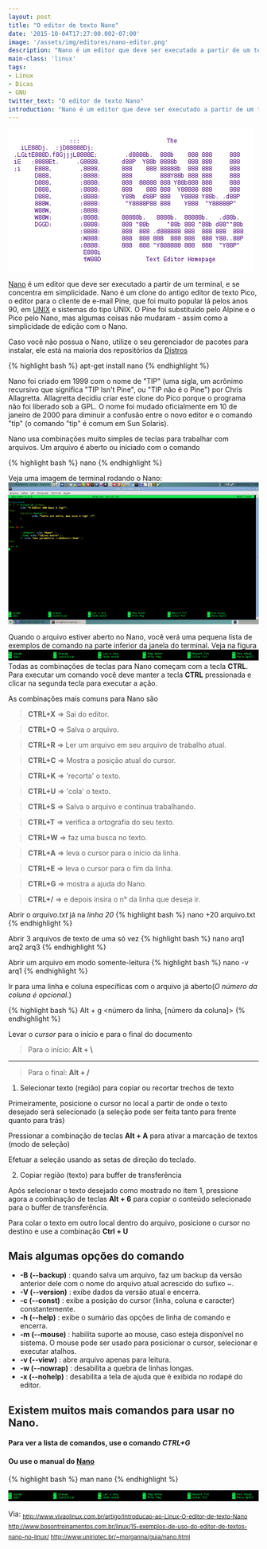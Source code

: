 ```yaml
---
layout: post
title: "O editor de texto Nano"
date: '2015-10-04T17:27:00.002-07:00'
image: '/assets/img/editores/nano-editor.png'
description: "Nano é um editor que deve ser executado a partir de um terminal, e se concentra em simplicidade."
main-class: 'linux'
tags:
- Linux
- Dicas
- GNU
twitter_text: "O editor de texto Nano"
introduction: "Nano é um editor que deve ser executado a partir de um terminal, e se concentra em simplicidade."
---
```


![Nano Editor Blog Linux](/assets/img/editores/nano-editor.png "Nano Editor Blog Linux")

[Nano](http://www.nano-editor.org/) é um editor que deve ser executado a partir de um terminal, e se concentra em simplicidade. Nano é um clone do antigo  editor de texto Pico, o editor para o cliente de e-mail Pine, que foi muito popular lá pelos anos 90, em [UNIX](https://cse.google.com.br/cse/publicurl?cx=004473188612396442360:qs2ekmnkweq&q=unix) e sistemas do tipo UNIX. O Pine foi substituído pelo Alpine e o Pico pelo Nano, mas algumas coisas não mudaram - assim como a simplicidade de edição com o Nano.

Caso você não possua o Nano, utilize o seu gerenciador de pacotes para instalar, ele está na maioria dos repositórios da [Distros](https://cse.google.com.br/cse/publicurl?cx=004473188612396442360:qs2ekmnkweq&q=distros)

{% highlight bash %}
apt-get install nano
{% endhighlight %} 

Nano foi criado em 1999 com o nome de "TIP" (uma sigla, um acrônimo  recursivo que significa "TIP Isn't Pine", ou "TIP não é o Pine") por  Chris Allagretta. Allagretta decidiu criar este clone do Pico porque o  programa não foi liberado sob a GPL. O nome foi mudado oficialmente em  10 de janeiro de 2000 para diminuir a confusão entre o novo editor e o  comando "tip" (o comando "tip" é comum em Sun Solaris). 

Nano usa combinações muito simples de teclas para trabalhar com arquivos. Um arquivo é aberto ou iniciado com o comando

{% highlight bash %}
nano 
{% endhighlight %}

Veja uma imagem de terminal rodando o Nano:
![Blog Linux](/assets/img/editores/editor-gnu-nano.png "Blog Linux")

Quando o arquivo estiver aberto no Nano, você verá uma pequena lista de  exemplos de comando na parte inferior da janela do terminal. 
Veja na  figura
![Blog Linux](/assets/img/editores/editor-gnu-nano3.png "Blog Linux")
Todas as combinações de teclas para Nano começam com a tecla __CTRL__. 
Para  executar um comando você deve manter a tecla __CTRL__ pressionada e clicar  na segunda tecla para executar a ação.

As combinações mais comuns para  Nano são
> __CTRL+X__ => Sai do editor.

> __CTRL+O__ => Salva o arquivo. 

> __CTRL+R__ => Ler um arquivo em seu arquivo de trabalho atual. 

>__CTRL+C__ => Mostra a posição atual do cursor.

> __CTRL+K__ => 'recorta' o texto.

> __CTRL+U__ => 'cola' o texto.

> __CTRL+S__ => Salva o arquivo e continua trabalhando.

> __CTRL+T__ => verifica a ortografia do seu texto.

> __CTRL+W__ => faz uma busca no texto.

> __CTRL+A__ => leva o cursor para o início da linha.

> __CTRL+E__ => leva o cursor para o fim da linha.

> __CTRL+G__ => mostra a ajuda do Nano.

> __CTRL+/__ => e depois insira o n° da linha que deseja ir.

Abrir o *arquivo.txt* já na *linha 20*
{% highlight bash %}
nano +20 arquivo.txt
{% endhighlight %}

Abrir 3 arquivos de texto de uma só vez
{% highlight bash %}
nano arq1 arq2 arq3
{% endhighlight %}

Abrir um arquivo em modo somente-leitura
{% highlight bash %}
nano -v arq1
{% endhighlight %}

Ir para uma linha e coluna específicas com o arquivo já aberto(*O número da coluna é opcional.*)

{% highlight bash %}
Alt + g <número da linha, [número da coluna]>
{% endhighlight %}

Levar o *cursor* para o início e para o final do documento

> Para o início: __Alt + \\__

***

> Para o final: __Alt + /__

1. Selecionar texto (região) para copiar ou recortar trechos de texto

Primeiramente, posicione o cursor no local a partir de onde o texto desejado será selecionado (a seleção pode ser feita tanto para frente quanto para trás)

Pressionar a combinação de teclas __Alt + A__ para ativar a marcação de textos (modo de seleção)

Efetuar a seleção usando as setas de direção do teclado.

2. Copiar região (texto) para buffer de transferência

Após selecionar o texto desejado como mostrado no item 1, pressione agora a combinação de teclas __Alt + 6__ para copiar o conteúdo selecionado para o buffer de transferência.

Para colar o texto em outro local dentro do arquivo, posicione o cursor no destino e use a combinação __Ctrl + U__


## Mais algumas opções do comando

* __-B (--backup)__ : quando salva um arquivo, faz um backup da versão anterior dele com o nome do arquivo atual acrescido do sufixo ~.
* __-V (--version)__ : exibe dados da versão atual e encerra.
* __-c (--const)__ : exibe a posição do cursor (linha, coluna e caracter) constantemente.
* __-h (--help)__ : exibe o sumário das opções de linha de comando e encerra.
* __-m (--mouse)__ : habilita suporte ao mouse, caso esteja disponível no sistema. O mouse pode ser usado para posicionar o cursor, selecionar e executar atalhos.
* __-v (--view)__ : abre arquivo apenas para leitura.
* __-w (--nowrap)__ : desabilita a quebra de linhas longas.
* __-x (--nohelp)__ : desabilita a tela de ajuda que é exibida no rodapé do editor.

## Existem muitos mais comandos para usar no Nano.

#### Para ver a lista de comandos, use o comando *CTRL+G*

#### Ou use o manual do [Nano](https://cse.google.com.br/cse/publicurl?cx=004473188612396442360:qs2ekmnkweq&q=nano)

{% highlight bash %}
man nano
{% endhighlight %}


![Blog Linux](/assets/img/editores/editor-gnu-nano3.png "Blog Linux")

Via:
<sub>
http://www.vivaolinux.com.br/artigo/Introducao-ao-Linux-O-editor-de-texto-Nano http://www.bosontreinamentos.com.br/linux/15-exemplos-de-uso-do-editor-de-textos-nano-no-linux/ http://www.uniriotec.br/~morganna/guia/nano.html
</sub>
